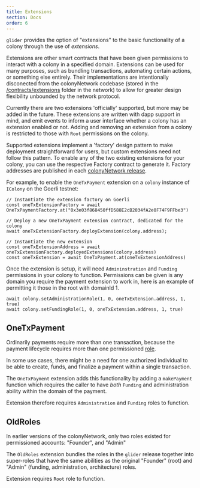 ```yaml
---
title: Extensions
section: Docs
order: 6
---
```


`glider` provides the option of "extensions" to the basic functionality of a colony through the use of _extensions_.

Extensions are other smart contracts that have been given permissions to interact with a colony in a specified domain. Extensions can be used for many purposes, such as bundling transactions, automating certain actions, or something else entirely. Their implementations are intentionally disconected from the colonyNetwork codebase (stored in the [/contracts/extensions](https://github.com/JoinColony/colonyNetwork/tree/develop/contracts/extensions) folder in the network) to allow for greater design flexibility unbounded by the network protocol.

Currently there are two extensions 'officially' supported, but more may be added in the future. These extensions are written with dapp support in mind, and emit events to inform a user interface whether a colony has an extension enabled or not. Adding and removing an extension from a colony is restricted to those with `Root` permissions on the colony.

Supported extensions implement a 'factory' design pattern to make deployment straightforward for users, but custom extensions need not follow this pattern. To enable any of the two existing extensions for your colony, you can use the respective Factory contract to generate it. Factory addresses are published in each [colonyNetwork release](https://github.com/JoinColony/colonyNetwork/releases/).

For example, to enable the `OneTxPayment` extension on a `colony` instance of `IColony` on the Goerli testnet:

```
// Instantiate the extension factory on Goerli
const oneTxExtensionFactory = await OneTxPaymentFactory.at("0x3e03f868450ffD588E2cB2034fA2e0F74F9FFbe3")

// Deploy a new OneTxPayment extension contract, dedicated for the colony
await oneTxExtensionFactory.deployExtension(colony.address);

// Instantiate the new extension
const oneTxExtensionAddress = await oneTxExtensionFactory.deployedExtensions(colony.address)
const oneTxExtension = await OneTxPayment.at(oneTxExtensionAddress)
```

Once the extension is setup, it will need `Admininstration` and `Funding` permissions in your colony to function. Permissions can be given is any domain you require the payment extension to work in, here is an example of permitting it those in the root with domainId 1.

```
await colony.setAdministrationRole(1, 0, oneTxExtension.address, 1, true)
await colony.setFundingRole(1, 0, oneTxExtension.address, 1, true)
```

## OneTxPayment
Ordinarily payments require more than one transaction, because the payment lifecycle requires more than one permissioned [role](/colonynetwork/docs-modular-permissions).

In some use cases, there might be a need for one authorized individual to be able to create, funds, and finalize a payment within a single transaction.

The `OneTxPayment` extension adds this functionality by adding a `makePayment` function which requires the caller to have *both* `Funding` and administration ability within the domain of the payment.

Extension therefore requires `Administration` and `Funding` roles to function.

## OldRoles
In earlier versions of the colonyNetwork, only two roles existed for permissioned accounts: "Founder", and "Admin"

The `OldRoles` extension bundles the roles in the `glider` release together into super-roles that have the same abilities as the original "Founder" (root) and "Admin" (funding, administration, architecture) roles.

Extension requires `Root` role to function.